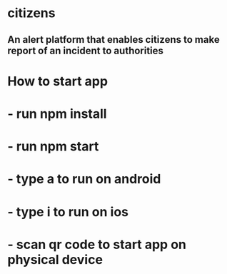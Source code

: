 # citizens
## An alert platform that enables citizens to make report of an incident to authorities

# How to start app
# - run npm install
# - run npm start
# - type a to run on android
# - type i to run on ios
# - scan qr code to start app on physical device
